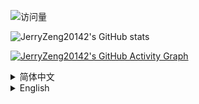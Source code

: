 ![访问量](https://count.getloli.com/get/@JerryZeng20142.JerryZeng20142?theme=moebooru)

![JerryZeng20142's GitHub stats](https://github-readme-stats.vercel.app/api?username=JerryZeng20142&show_icons=true&theme=radical)

[![JerryZeng20142's GitHub Activity Graph](https://github-readme-activity-graph.vercel.app/graph?username=JerryZeng20142&theme=github-compact)](https://github.com/JerryZeng20142)


<details>
<summary>简体中文</summary>

## 👋 Hi there

你好呀~ 我叫曾予翮，“某中学生叫姐姐Jerry”，来自中华人民共和国广西壮族自治区桂林市，高中生，就读于附属于桂林市电子科技大学的桂电中学。

## 🧠 About Me

•🎂2009年2月2日出生
•📱对 UI/UX 设计感兴趣（因为能力不够，所以仅此而已了），经常观看操作系统的动效解析
•🖥️哔哩哔哩/YouTube 创作者
•🧢初级跑者/二次元/玩机发烧友/米粉
•🪄正在学习使用AE
•✒️喜欢创作（不太）文艺（的）作品，热衷于鉴赏各种形式的文学作品
•🎮米家游戏/植物大战僵尸系列/愤怒的小鸟系列/命令与征服系列/跳舞的线玩家
🎓 海南初中在读 & 初三 & 个人开发者
🎞️ AE、PR 视频剪辑
📏 喜欢用 XD 设计原型/画画（？
🌸 正在开发一个 QML UI 库：Rin-UI
📄 计划下一代 Class Widgets 开发……
🧩 正在/打算研究：QML、Vue、Cpp……
🌍 随意写点自己喜欢的小项目
🪄 精神状态良好
😇 蔚蓝档案白子厨 ww

## 🔧 Skills
<img src="https://skillicons.dev/icons?i=github"/> <img src="https://img.icons8.com/?size=50&id=117563&format=png&color=000000"/> <img src="https://img.icons8.com/?size=50&id=117557&format=png&color=000000"/> <img src="https://img.icons8.com/?size=50&id=117561&format=png&color=000000"/> <img src="https://skillicons.dev/icons?i=pr"/> <img src="https://skillicons.dev/icons?i=ps"/> <img src="https://skillicons.dev/icons?i=ae"/> <img src="https://img.icons8.com/?size=50&id=TuXN3JNUBGOT&format=png&color=000000"/> <img src="https://img.icons8.com/?size=50&id=s9k2rXOtb7lB&format=png&color=000000"/>

## 🌸 Fun Facts

•体育中考1000米用时3分24秒，是我有记录的1000米跑最快速度👍
•我不认为自己是广义上的男娘，虽然别人都是这么说的💦
•和喜欢的女孩子处成了哥们（而且人家知道），所以现在我既不单身也没女朋友😇
•因为自己的老爷设备变砖于是赶紧重刷系统导致失联的事时有发生🥲
</details>

<details>
<summary>English</summary>

## 👋 Hi there

Hi~ My name is Jerry Zeng, also known as "sisJer". I'm from Guilin City, Guangxi Zhuang Autonomous Region, China. I'm a high school student at Guidian Middle School, which is affiliated with Guilin University of Electronic Technology.

## 🧠 About Me

•🎂Born on February 2, 2009
•📱I'm interested in UI/UX design (though my skills are still developing), and I often watch animation analyses of operating systems
•🖥️Bilibili UP / YouTuber
•🧢Beginning Runner / Otaku / Gadget Geek / Xiaomi Fan
•🪄Learning Adobe After Effects
•✒️ I enjoy creating (not-so) literary works and am passionate about appreciating various forms of literature
•🎮Player of Games by HoYoVerse / Plants vs. Zombies series / Angry Birds series / Command and Conquer series / Dancing Line

## 🔧 Skills
<img src="https://skillicons.dev/icons?i=github"/> <img src="https://img.icons8.com/?size=50&id=117563&format=png&color=000000"/> <img src="https://img.icons8.com/?size=50&id=117557&format=png&color=000000"/> <img src="https://img.icons8.com/?size=50&id=117561&format=png&color=000000"/> <img src="https://skillicons.dev/icons?i=pr"/> <img src="https://skillicons.dev/icons?i=ps"/> <img src="https://skillicons.dev/icons?i=ae"/> <img src="https://img.icons8.com/?size=50&id=TuXN3JNUBGOT&format=png&color=000000"/> <img src="https://img.icons8.com/?size=50&id=s9k2rXOtb7lB&format=png&color=000000"/>

## 🌸 Fun Facts

•I ran 1000m in 3min24sec in the PE Highschool Entrance Examination, which is the fastest time I have ever recorded 👍
•I don’t consider myself a otokonoko in the broad sense, even though they always say so 💦
•I’ve become bros with the girl I like (and she knows that), so I’m not single but I don’t have a girlfriend either now 😇
•Sometimes my old device gets bricked, and I have to quickly re-flash the system, which occasionally causes me to lose contact 🥲
</details>